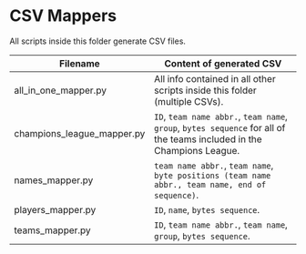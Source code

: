 # CSV Mappers

All scripts inside this folder generate CSV files.

Filename | Content of generated CSV 
---------|-------------
all_in_one_mapper.py | All info contained in all other scripts inside this folder (multiple CSVs).
champions_league_mapper.py | `ID`, `team name abbr.`, `team name`, `group`, `bytes sequence` for all of the teams included in the Champions League.
names_mapper.py | `team name abbr.`, `team name`, `byte positions (team name abbr., team name, end of sequence)`.
players_mapper.py | `ID`, `name`, `bytes sequence`.
teams_mapper.py | `ID`, `team name abbr.`, `team name`, `group`, `bytes sequence`.
